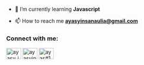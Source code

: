 - 🌱 I’m currently learning **Javascript**


- 📫 How to reach me **ayasyinsanaulia@gmail.com**

<h3 align="left">Connect with me:</h3>
<p align="left">
<a href="https://linkedin.com/in/ayasy_insan_aulia" target="blank"><img align="center" src="https://raw.githubusercontent.com/rahuldkjain/github-profile-readme-generator/master/src/images/icons/Social/linked-in-alt.svg" alt="ayasy_insan_aulia" height="30" width="40" /></a>
<a href="https://instagram.com/ayasyinsanaulia_" target="blank"><img align="center" src="https://raw.githubusercontent.com/rahuldkjain/github-profile-readme-generator/master/src/images/icons/Social/instagram.svg" alt="ayasyinsanaulia_" height="30" width="40" /></a>
<a href="https://discord.gg/ayas#1476" target="blank"><img align="center" src="https://raw.githubusercontent.com/rahuldkjain/github-profile-readme-generator/master/src/images/icons/Social/discord.svg" alt="ayas#1476" height="30" width="40" /></a>
</p>
